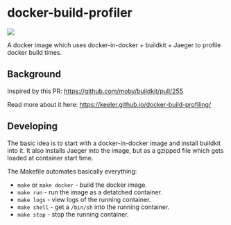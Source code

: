 # docker-build-profiler

[![](https://img.shields.io/badge/dockerhub-keelerrussell%2Fdocker--build--profiler-blue)](https://hub.docker.com/r/keelerrussell/docker-build-profiler)

A docker image which uses docker-in-docker + buildkit + Jaeger to profile docker build times.

## Background

Inspired by this PR: https://github.com/moby/buildkit/pull/255

Read more about it here: https://keeler.github.io/docker-build-profiling/

## Developing

The basic idea is to start with a docker-in-docker image and install buildkit into it.
It also installs Jaeger into the image, but as a gzipped file which gets loaded at container start time.

The Makefile automates basically everything:

- `make` or `make docker` - build the docker image.
- `make run` - run the image as a detatched container.
- `make logs` - view logs of the running container.
- `make shell` - get a `/bin/sh` into the running container.
- `make stop` - stop the running container.
